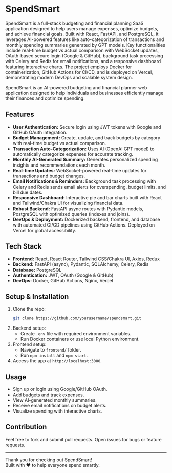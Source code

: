 # SpendSmart
SpendSmart is a full-stack budgeting and financial planning SaaS application designed to help users manage expenses, optimize budgets, and achieve financial goals. Built with React, FastAPI, and PostgreSQL, it leverages AI-powered features like auto-categorization of transactions and monthly spending summaries generated by GPT models. Key functionalities include real-time budget vs actual comparison with WebSocket updates, OAuth-based secure login (Google & GitHub), background task processing with Celery and Redis for email notifications, and a responsive dashboard featuring interactive charts. The project employs Docker for containerization, GitHub Actions for CI/CD, and is deployed on Vercel, demonstrating modern DevOps and scalable system design.

SpendSmart is an AI-powered budgeting and financial planner web application designed to help individuals and businesses efficiently manage their finances and optimize spending.

## Features

- **User Authentication:** Secure login using JWT tokens with Google and GitHub OAuth integration.
- **Budget Management:** Create, update, and track budgets by category with real-time budget vs actual comparison.
- **Transaction Auto-Categorization:** Uses AI (OpenAI GPT model) to automatically categorize expenses for accurate tracking.
- **Monthly AI-Generated Summary:** Generates personalized spending insights and recommendations each month.
- **Real-time Updates:** WebSocket-powered real-time updates for transactions and budget changes.
- **Email Notifications & Reminders:** Background task processing with Celery and Redis sends email alerts for overspending, budget limits, and bill due dates.
- **Responsive Dashboard:** Interactive pie and bar charts built with React and Tailwind/Chakra UI for visualizing financial data.
- **Robust Backend:** FastAPI async routes with Pydantic models, PostgreSQL with optimized queries (indexes and joins).
- **DevOps & Deployment:** Dockerized backend, frontend, and database with automated CI/CD pipelines using GitHub Actions. Deployed on Vercel for global accessibility.

## Tech Stack

- **Frontend:** React, React Router, Tailwind CSS/Chakra UI, Axios, Redux
- **Backend:** FastAPI (async), Pydantic, SQLAlchemy, Celery, Redis
- **Database:** PostgreSQL
- **Authentication:** JWT, OAuth (Google & GitHub)
- **DevOps:** Docker, GitHub Actions, Nginx, Vercel

## Setup & Installation

1. Clone the repo:
    ```bash
    git clone https://github.com/yourusername/spendsmart.git
    ```
2. Backend setup:
    - Create `.env` file with required environment variables.
    - Run Docker containers or use local Python environment.
3. Frontend setup:
    - Navigate to `frontend/` folder.
    - Run `npm install` and `npm start`.
4. Access the app at `http://localhost:3000`.

## Usage

- Sign up or login using Google/GitHub OAuth.
- Add budgets and track expenses.
- View AI-generated monthly summaries.
- Receive email notifications on budget alerts.
- Visualize spending with interactive charts.

## Contribution

Feel free to fork and submit pull requests. Open issues for bugs or feature requests.

---

Thank you for checking out SpendSmart!  
Built with ❤️ to help everyone spend smartly.

